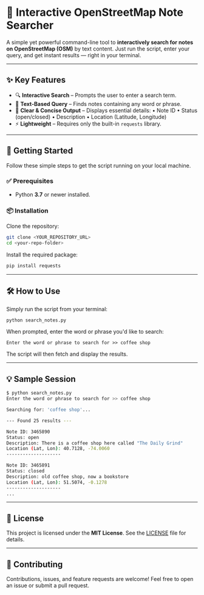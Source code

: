 # 📜 Interactive OpenStreetMap Note Searcher

A simple yet powerful command-line tool to **interactively search for notes on OpenStreetMap (OSM)** by text content. Just run the script, enter your query, and get instant results — right in your terminal.

---

## ✨ Key Features

* 🔍 **Interactive Search** – Prompts the user to enter a search term.
* 📝 **Text-Based Query** – Finds notes containing any word or phrase.
* 📌 **Clear & Concise Output** – Displays essential details:
  • Note ID
  • Status (open/closed)
  • Description
  • Location (Latitude, Longitude)
* ⚡ **Lightweight** – Requires only the built-in `requests` library.

---

## 🚀 Getting Started

Follow these simple steps to get the script running on your local machine.

### ✅ Prerequisites

* Python **3.7** or newer installed.

### 📦 Installation

Clone the repository:

```bash
git clone <YOUR_REPOSITORY_URL>
cd <your-repo-folder>
```

Install the required package:

```bash
pip install requests
```

---

## 🛠️ How to Use

Simply run the script from your terminal:

```bash
python search_notes.py
```

When prompted, enter the word or phrase you'd like to search:

```
Enter the word or phrase to search for >> coffee shop
```

The script will then fetch and display the results.

---

## 💡 Sample Session

```bash
$ python search_notes.py
Enter the word or phrase to search for >> coffee shop

Searching for: 'coffee shop'...

--- Found 25 results ---

Note ID: 3465890  
Status: open  
Description: There is a coffee shop here called "The Daily Grind"  
Location (Lat, Lon): 40.7128, -74.0060  
--------------------

Note ID: 3465891  
Status: closed  
Description: old coffee shop, now a bookstore  
Location (Lat, Lon): 51.5074, -0.1278  
--------------------
...
```

---

## 📄 License

This project is licensed under the **MIT License**. See the [LICENSE](./LICENSE) file for details.

---

## 🤝 Contributing

Contributions, issues, and feature requests are welcome!
Feel free to open an issue or submit a pull request.
